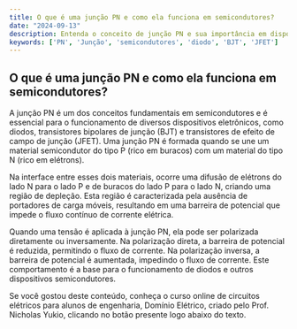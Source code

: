 ```yaml
---
title: O que é uma junção PN e como ela funciona em semicondutores?
date: "2024-09-13"
description: Entenda o conceito de junção PN e sua importância em dispositivos semicondutores.
keywords: ['PN', 'Junção', 'semicondutores', 'diodo', 'BJT', 'JFET']
---
```


## O que é uma junção PN e como ela funciona em semicondutores?

A junção PN é um dos conceitos fundamentais em semicondutores e é essencial para o funcionamento de diversos dispositivos eletrônicos, como diodos, transistores bipolares de junção (BJT) e transistores de efeito de campo de junção (JFET). Uma junção PN é formada quando se une um material semicondutor do tipo P (rico em buracos) com um material do tipo N (rico em elétrons).

Na interface entre esses dois materiais, ocorre uma difusão de elétrons do lado N para o lado P e de buracos do lado P para o lado N, criando uma região de depleção. Esta região é caracterizada pela ausência de portadores de carga móveis, resultando em uma barreira de potencial que impede o fluxo contínuo de corrente elétrica.

Quando uma tensão é aplicada à junção PN, ela pode ser polarizada diretamente ou inversamente. Na polarização direta, a barreira de potencial é reduzida, permitindo o fluxo de corrente. Na polarização inversa, a barreira de potencial é aumentada, impedindo o fluxo de corrente. Este comportamento é a base para o funcionamento de diodos e outros dispositivos semicondutores.

Se você gostou deste conteúdo, conheça o curso online de circuitos elétricos para alunos de engenharia, Domínio Elétrico, criado pelo Prof. Nicholas Yukio, clicando no botão presente logo abaixo do texto.